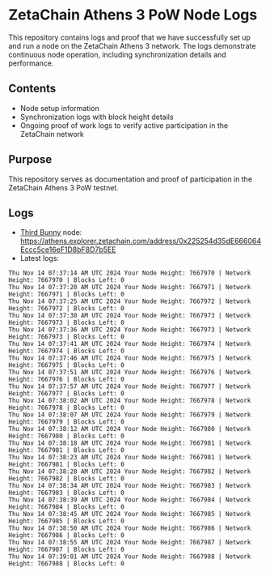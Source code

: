 # ZetaChain Athens 3 PoW Node Logs
This repository contains logs and proof that we have successfully set up and run a node on the ZetaChain Athens 3 network. The logs demonstrate continuous node operation, including synchronization details and performance.

## Contents
- Node setup information
- Synchronization logs with block height details
- Ongoing proof of work logs to verify active participation in the ZetaChain network

## Purpose
This repository serves as documentation and proof of participation in the ZetaChain Athens 3 PoW testnet.

## Logs

- [Third Bunny](https://thirdbunny.xyz/) node: https://athens.explorer.zetachain.com/address/0x225254d35dE666064Eccc5ce16eF1D8bF8D7b5EE
- Latest logs:
```
Thu Nov 14 07:37:14 AM UTC 2024 Your Node Height: 7667970 | Network Height: 7667970 | Blocks Left: 0
Thu Nov 14 07:37:20 AM UTC 2024 Your Node Height: 7667971 | Network Height: 7667971 | Blocks Left: 0
Thu Nov 14 07:37:25 AM UTC 2024 Your Node Height: 7667972 | Network Height: 7667972 | Blocks Left: 0
Thu Nov 14 07:37:30 AM UTC 2024 Your Node Height: 7667973 | Network Height: 7667973 | Blocks Left: 0
Thu Nov 14 07:37:36 AM UTC 2024 Your Node Height: 7667973 | Network Height: 7667973 | Blocks Left: 0
Thu Nov 14 07:37:41 AM UTC 2024 Your Node Height: 7667974 | Network Height: 7667974 | Blocks Left: 0
Thu Nov 14 07:37:46 AM UTC 2024 Your Node Height: 7667975 | Network Height: 7667975 | Blocks Left: 0
Thu Nov 14 07:37:51 AM UTC 2024 Your Node Height: 7667976 | Network Height: 7667976 | Blocks Left: 0
Thu Nov 14 07:37:57 AM UTC 2024 Your Node Height: 7667977 | Network Height: 7667977 | Blocks Left: 0
Thu Nov 14 07:38:02 AM UTC 2024 Your Node Height: 7667978 | Network Height: 7667978 | Blocks Left: 0
Thu Nov 14 07:38:07 AM UTC 2024 Your Node Height: 7667979 | Network Height: 7667979 | Blocks Left: 0
Thu Nov 14 07:38:12 AM UTC 2024 Your Node Height: 7667980 | Network Height: 7667980 | Blocks Left: 0
Thu Nov 14 07:38:18 AM UTC 2024 Your Node Height: 7667981 | Network Height: 7667981 | Blocks Left: 0
Thu Nov 14 07:38:23 AM UTC 2024 Your Node Height: 7667981 | Network Height: 7667981 | Blocks Left: 0
Thu Nov 14 07:38:28 AM UTC 2024 Your Node Height: 7667982 | Network Height: 7667982 | Blocks Left: 0
Thu Nov 14 07:38:34 AM UTC 2024 Your Node Height: 7667983 | Network Height: 7667983 | Blocks Left: 0
Thu Nov 14 07:38:39 AM UTC 2024 Your Node Height: 7667984 | Network Height: 7667984 | Blocks Left: 0
Thu Nov 14 07:38:45 AM UTC 2024 Your Node Height: 7667985 | Network Height: 7667985 | Blocks Left: 0
Thu Nov 14 07:38:50 AM UTC 2024 Your Node Height: 7667986 | Network Height: 7667986 | Blocks Left: 0
Thu Nov 14 07:38:55 AM UTC 2024 Your Node Height: 7667987 | Network Height: 7667987 | Blocks Left: 0
Thu Nov 14 07:39:01 AM UTC 2024 Your Node Height: 7667988 | Network Height: 7667988 | Blocks Left: 0
```
